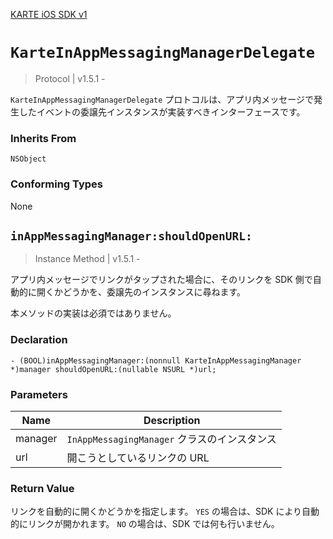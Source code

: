 [KARTE iOS SDK v1](index)

# `KarteInAppMessagingManagerDelegate`

> Protocol | v1.5.1 -

`KarteInAppMessagingManagerDelegate` プロトコルは、アプリ内メッセージで発生したイベントの委譲先インスタンスが実装すべきインターフェースです。

### Inherits From

`NSObject`

### Conforming Types

None

## `inAppMessagingManager:shouldOpenURL:`

> Instance Method | v1.5.1 -

アプリ内メッセージでリンクがタップされた場合に、そのリンクを SDK 側で自動的に開くかどうかを、委譲先のインスタンスに尋ねます。

本メソッドの実装は必須ではありません。

### Declaration

```objc
- (BOOL)inAppMessagingManager:(nonnull KarteInAppMessagingManager *)manager shouldOpenURL:(nullable NSURL *)url;
```

### Parameters

| Name    | Description                                  |
| ------- | -------------------------------------------- |
| manager | `InAppMessagingManager` クラスのインスタンス |
| url     | 開こうとしているリンクの URL                 |

### Return Value

リンクを自動的に開くかどうかを指定します。
`YES` の場合は、SDK により自動的にリンクが開かれます。
`NO` の場合は、SDK では何も行いません。
